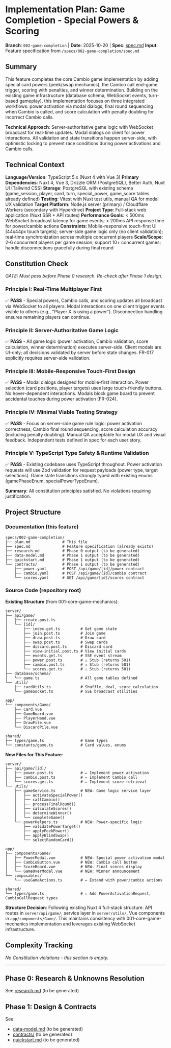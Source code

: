 # Implementation Plan: Game Completion - Special Powers & Scoring

**Branch**: `002-game-completion` | **Date**: 2025-10-20 | **Spec**: [spec.md](./spec.md)
**Input**: Feature specification from `/specs/002-game-completion/spec.md`

## Summary

This feature completes the core Cambio game implementation by adding special card powers (peek/swap mechanics), the Cambio call end-game trigger, scoring with penalties, and winner determination. Building on the existing game infrastructure (database schema, WebSocket events, turn-based gameplay), this implementation focuses on three integrated workflows: power activation via modal dialogs, final round sequencing when Cambio is called, and score calculation with penalty doubling for incorrect Cambio calls.

**Technical Approach**: Server-authoritative game logic with WebSocket broadcast for real-time updates. Modal dialogs on client for power interactions. All validation and state transitions happen server-side, with optimistic locking to prevent race conditions during power activations and Cambio calls.

## Technical Context

**Language/Version**: TypeScript 5.x (Nuxt 4 with Vue 3)
**Primary Dependencies**: Nuxt 4, Vue 3, Drizzle ORM (PostgreSQL), Better Auth, Nuxt UI (Tailwind CSS)
**Storage**: PostgreSQL with existing schema (game_session, player, card, turn, special_power, game_score tables already defined)
**Testing**: Vitest with Nuxt test utils, manual QA for modal UX validation
**Target Platform**: Node.js server (primary) / Cloudflare Workers (secondary with Hyperdrive)
**Project Type**: Full-stack web application (Nuxt SSR + API routes)
**Performance Goals**: < 500ms WebSocket broadcast latency for game events; < 200ms API response time for power/cambio actions
**Constraints**: Mobile-responsive touch-first UI (44x44px touch targets); server-side game logic only (no client validation); real-time synchronization across multiple concurrent players
**Scale/Scope**: 2-6 concurrent players per game session; support 10+ concurrent games; handle disconnections gracefully during final round

## Constitution Check

*GATE: Must pass before Phase 0 research. Re-check after Phase 1 design.*

### Principle I: Real-Time Multiplayer First
✅ **PASS** - Special powers, Cambio calls, and scoring updates all broadcast via WebSocket to all players. Modal interactions on one client trigger events visible to others (e.g., "Player X is using a power"). Disconnection handling ensures remaining players can continue.

### Principle II: Server-Authoritative Game Logic
✅ **PASS** - All game logic (power activation, Cambio validation, score calculation, winner determination) executes server-side. Client modals are UI-only; all decisions validated by server before state changes. FR-017 explicitly requires server-side validation.

### Principle III: Mobile-Responsive Touch-First Design
✅ **PASS** - Modal dialogs designed for mobile-first interaction. Power selection (card positions, player targets) uses large touch-friendly buttons. No hover-dependent interactions. Modals block game board to prevent accidental touches during power activation (FR-024).

### Principle IV: Minimal Viable Testing Strategy
✅ **PASS** - Focus on server-side game rule logic: power activation correctness, Cambio final round sequencing, score calculation accuracy (including penalty doubling). Manual QA acceptable for modal UX and visual feedback. Independent tests defined in spec for each user story.

### Principle V: TypeScript Type Safety & Runtime Validation
✅ **PASS** - Existing codebase uses TypeScript throughout. Power activation requests will use Zod validation for request payloads (power type, target selections). Game state transitions strongly typed with existing enums (gamePhaseEnum, specialPowerTypeEnum).

**Summary**: All constitution principles satisfied. No violations requiring justification.

## Project Structure

### Documentation (this feature)

```
specs/002-game-completion/
├── plan.md              # This file
├── spec.md              # Feature specification (already exists)
├── research.md          # Phase 0 output (to be generated)
├── data-model.md        # Phase 1 output (to be generated)
├── quickstart.md        # Phase 1 output (to be generated)
└── contracts/           # Phase 1 output (to be generated)
    ├── power.yaml       # POST /api/game/[id]/power contract
    ├── cambio.yaml      # POST /api/game/[id]/cambio contract
    └── scores.yaml      # GET /api/game/[id]/scores contract
```

### Source Code (repository root)

**Existing Structure** (from 001-core-game-mechanics):
```
server/
├── api/game/
│   ├── create.post.ts
│   └── [id]/
│       ├── index.get.ts         # Get game state
│       ├── join.post.ts         # Join game
│       ├── draw.post.ts         # Draw card
│       ├── swap.post.ts         # Swap cards
│       ├── discard.post.ts      # Discard card
│       ├── view-initial.post.ts # View initial cards
│       ├── events.get.ts        # SSE event stream
│       ├── power.post.ts        # ⚠️ Stub (returns 501)
│       ├── cambio.post.ts       # ⚠️ Stub (returns 501)
│       └── scores.get.ts        # ⚠️ Stub (returns 501)
├── database/schema/
│   └── game.ts                  # All game tables defined
└── utils/
    ├── cardUtils.ts             # Shuffle, deal, score calculation
    └── gameSocket.ts            # SSE broadcast utilities

app/
└── components/Game/
    ├── Card.vue
    ├── GameBoard.vue
    ├── PlayerHand.vue
    ├── DrawPile.vue
    └── DiscardPile.vue

shared/
├── types/game.ts                # Game types
└── constants/game.ts            # Card values, enums
```

**New Files for This Feature**:
```
server/
├── api/game/[id]/
│   ├── power.post.ts            # ✏️ Implement power activation
│   ├── cambio.post.ts           # ✏️ Implement Cambio call
│   └── scores.get.ts            # ✏️ Implement score retrieval
└── utils/
    ├── gameService.ts           # NEW: Game logic service layer
    │   ├── activateSpecialPower()
    │   ├── callCambio()
    │   ├── processFinalRound()
    │   ├── calculateScores()
    │   ├── determineWinner()
    │   └── completeGame()
    └── powerHelpers.ts          # NEW: Power-specific logic
        ├── validatePowerTarget()
        ├── applyPeekPower()
        ├── applyBlindSwap()
        └── selectRandomCard()

app/
├── components/Game/
│   ├── PowerModal.vue           # NEW: Special power activation modal
│   ├── CambioButton.vue         # NEW: Cambio call button
│   ├── ScoreBoard.vue           # NEW: Final scores display
│   └── GameOverModal.vue        # NEW: Winner announcement
└── composables/
    └── useGameActions.ts        # ✏️ Extend with power/cambio actions

shared/
└── types/game.ts                # ✏️ Add PowerActivationRequest, CambioCallRequest types
```

**Structure Decision**: Following existing Nuxt 4 full-stack structure. API routes in `server/api/game/`, service layer in `server/utils/`, Vue components in `app/components/Game/`. This maintains consistency with 001-core-game-mechanics implementation and leverages existing WebSocket infrastructure.

## Complexity Tracking

*No Constitution violations - this section is empty.*

---

## Phase 0: Research & Unknowns Resolution

See [research.md](./research.md) (to be generated)

## Phase 1: Design & Contracts

See:
- [data-model.md](./data-model.md) (to be generated)
- [contracts/](./contracts/) (to be generated)
- [quickstart.md](./quickstart.md) (to be generated)
